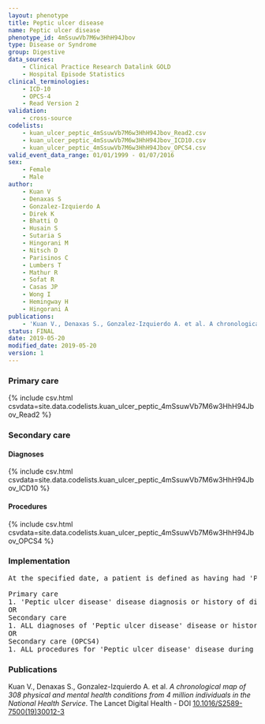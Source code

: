 ```yaml
---
layout: phenotype
title: Peptic ulcer disease
name: Peptic ulcer disease
phenotype_id: 4mSsuwVb7M6w3HhH94Jbov 
type: Disease or Syndrome
group: Digestive
data_sources: 
    - Clinical Practice Research Datalink GOLD
    - Hospital Episode Statistics
clinical_terminologies: 
    - ICD-10
    - OPCS-4
    - Read Version 2
validation: 
    - cross-source
codelists: 
    - kuan_ulcer_peptic_4mSsuwVb7M6w3HhH94Jbov_Read2.csv
    - kuan_ulcer_peptic_4mSsuwVb7M6w3HhH94Jbov_ICD10.csv
    - kuan_ulcer_peptic_4mSsuwVb7M6w3HhH94Jbov_OPCS4.csv
valid_event_data_range: 01/01/1999 - 01/07/2016
sex: 
    - Female
    - Male
author: 
    - Kuan V
    - Denaxas S
    - Gonzalez-Izquierdo A
    - Direk K
    - Bhatti O
    - Husain S
    - Sutaria S
    - Hingorani M
    - Nitsch D
    - Parisinos C
    - Lumbers T
    - Mathur R
    - Sofat R
    - Casas JP
    - Wong I
    - Hemingway H
    - Hingorani A
publications: 
    - 'Kuan V., Denaxas S., Gonzalez-Izquierdo A. et al. A chronological map of 308 physical and mental health conditions from 4 million individuals in the National Health Service. The Lancet Digital Health - DOI: 10.1016/S2589-7500(19)30012-3' 
status: FINAL
date: 2019-05-20
modified_date: 2019-05-20
version: 1
---
```

### Primary care 
{% include csv.html csvdata=site.data.codelists.kuan_ulcer_peptic_4mSsuwVb7M6w3HhH94Jbov_Read2 %}
### Secondary care 
#### Diagnoses 
{% include csv.html csvdata=site.data.codelists.kuan_ulcer_peptic_4mSsuwVb7M6w3HhH94Jbov_ICD10 %}
#### Procedures 
{% include csv.html csvdata=site.data.codelists.kuan_ulcer_peptic_4mSsuwVb7M6w3HhH94Jbov_OPCS4 %}
### Implementation 
<pre>At the specified date, a patient is defined as having had 'Peptic ulcer disease' disease IF they meet the criteria for any of the following on or before the specified date. The earliest date on which the individual meets any of the following criteria on or before the specified date is defined as the first event date:

Primary care
1. 'Peptic ulcer disease' disease diagnosis or history of diagnosis or procedure during a consultation 
OR
Secondary care
1. ALL diagnoses of 'Peptic ulcer disease' disease or history of diagnosis during a hospitalization
OR
Secondary care (OPCS4)
1. ALL procedures for 'Peptic ulcer disease' disease during a hospitalization</pre> 
 
### Publications 
Kuan V., Denaxas S., Gonzalez-Izquierdo A. et al. _A chronological map of 308 physical and mental health conditions from 4 million individuals in the National Health Service_. The Lancet Digital Health - DOI <a href='https://www.thelancet.com/journals/landig/article/PIIS2589-7500(19)30012-3/fulltext'>10.1016/S2589-7500(19)30012-3</a>